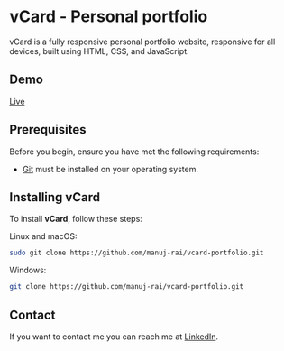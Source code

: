 # vCard - Personal portfolio

vCard is a fully responsive personal portfolio website, responsive for all devices, built using HTML, CSS, and JavaScript.

## Demo
[Live](https://manuj-rai.github.io/Vcard-Portfolio/)

## Prerequisites

Before you begin, ensure you have met the following requirements:

* [Git](https://git-scm.com/downloads "Download Git") must be installed on your operating system.

## Installing vCard

To install **vCard**, follow these steps:

Linux and macOS:

```bash
sudo git clone https://github.com/manuj-rai/vcard-portfolio.git
```

Windows:

```bash
git clone https://github.com/manuj-rai/vcard-portfolio.git
```

## Contact

If you want to contact me you can reach me at [LinkedIn](https://www.linkedin.com/in/manujrai/).

